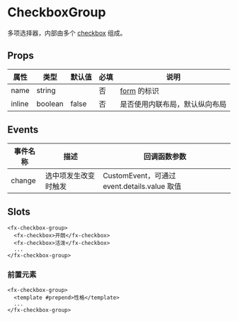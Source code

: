 # CheckboxGroup

多项选择器，内部由多个 [checkbox](./README.Checkbox.md) 组成。

## Props

| 属性   | 类型    | 默认值 | 必填 | 说明                            |
| ------ | ------- | ------ | ---- | ------------------------------- |
| name   | string  |        | 否   | [form](./README.Form.md) 的标识 |
| inline | boolean | false  | 否   | 是否使用内联布局，默认纵向布局  |

## Events

| 事件名称 | 描述                 | 回调函数参数                                 |
| -------- | -------------------- | -------------------------------------------- |
| change   | 选中项发生改变时触发 | CustomEvent，可通过 event.details.value 取值 |

## Slots

```
<fx-checkbox-group>
  <fx-checkbox>开朗</fx-checkbox>
  <fx-checkbox>活泼</fx-checkbox>
  ...
</fx-checkbox-group>
```

### 前置元素

```
<fx-checkbox-group>
  <template #prepend>性格</template>
  ...
</fx-checkbox-group>
```
